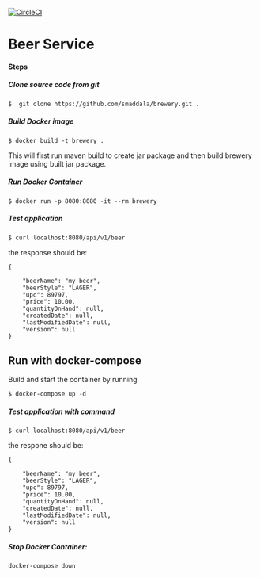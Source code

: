 [![CircleCI](https://circleci.com/gh/smaddala/brewery.svg?style=svg)](https://circleci.com/gh/smaddala/brewery)

# Beer Service

#### Steps

##### Clone source code from git
```
$  git clone https://github.com/smaddala/brewery.git .
```
##### Build Docker image
```
$ docker build -t brewery .
```
This will first run maven build to create jar package and then build brewery image using built jar package.

##### Run Docker Container
```
$ docker run -p 8080:8080 -it --rm brewery
```

##### Test application

```
$ curl localhost:8080/api/v1/beer
```

the response should be:
```
{
   
    "beerName": "my beer",
    "beerStyle": "LAGER",
    "upc": 89797,
    "price": 10.00,
    "quantityOnHand": null,
    "createdDate": null,
    "lastModifiedDate": null,
    "version": null
}
```

## Run with docker-compose 

Build and start the container by running 

```
$ docker-compose up -d 
```

##### Test application with command

```
$ curl localhost:8080/api/v1/beer
```

the respone should be:
```
{
   
    "beerName": "my beer",
    "beerStyle": "LAGER",
    "upc": 89797,
    "price": 10.00,
    "quantityOnHand": null,
    "createdDate": null,
    "lastModifiedDate": null,
    "version": null
}
```

##### Stop Docker Container:
```
docker-compose down
```

